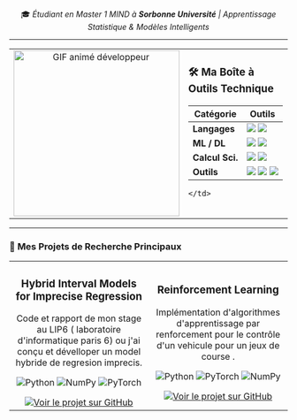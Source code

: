 <div align="center">

🎓 *Étudiant en Master 1 MIND à **Sorbonne Université** | Apprentissage Statistique & Modèles Intelligents*

</div>


---
<table>
  <tr>
    <td width="40%" align="center" valign="top">
      <img src="https://media3.giphy.com/media/w2jRBpqRTuE1Hejryc/giphy.gif" width="300" alt="GIF animé développeur" />
    </td>
    <td width="60%" valign="top">

### 🛠️ Ma Boîte à Outils Technique

| Catégorie      | Outils                                                                                                                                                                                               |
|----------------|------------------------------------------------------------------------------------------------------------------------------------------------------------------------------------------------------|
| **Langages**   | <img src="https://img.shields.io/badge/Python-3776AB?style=for-the-badge&logo=python&logoColor=white"/>  <img src="https://img.shields.io/badge/C%2B%2B-00599C?style=for-the-badge&logo=c%2B%2B&logoColor=white"/> |
| **ML / DL**    | <img src="https://img.shields.io/badge/scikit--learn-F7931E?style=for-the-badge&logo=scikit-learn&logoColor=white"/> <img src="https://img.shields.io/badge/PyTorch-EE4C2C?style=for-the-badge&logo=pytorch&logoColor=white"/> |
| **Calcul Sci.**| <img src="https://img.shields.io/badge/NumPy-013243?style=for-the-badge&logo=numpy&logoColor=white"/> <img src="https://img.shields.io/badge/Pandas-150458?style=for-the-badge&logo=pandas&logoColor=white"/> |
| **Outils**     | <img src="https://img.shields.io/badge/Git-F05032?style=for-the-badge&logo=git&logoColor=white"/> <img src="https://img.shields.io/badge/Docker-2496ED?style=for-the-badge&logo=docker&logoColor=white"/> <img src="https://img.shields.io/badge/LaTeX-008080?style=for-the-badge&logo=latex&logoColor=white"/> |

    </td>
  </tr>
</table>


---

### 🚀 **Mes Projets de Recherche Principaux**

<table>
  <tr>
    <td width="50%">
      <h3 align="center">Hybrid Interval Models for Imprecise Regression</h3>
      <div align="center">
        <a href="https://github.com/Isaac-KD/Hybrid-Interval-Models" title="Lien vers le projet">
        </a>
        <p>
          Code et rapport de mon stage au LIP6 ( laboratoire d'informatique paris 6) ou j'ai conçu et dévelloper un model hybride de regresion imprecis. 
        </p>
        <p>
          <img src="https://img.shields.io/badge/Python-3776AB?style=for-the-badge&logo=python&logoColor=white" alt="Python"/>
          <img src="https://img.shields.io/badge/NumPy-013243?style=for-the-badge&logo=numpy&logoColor=white" alt="NumPy"/>
          <img src="https://img.shields.io/badge/PyTorch-EE4C2C?style=for-the-badge&logo=pytorch&logoColor=white" alt="PyTorch"/>
        </p>
        <a href="https://github.com/Isaac-KD/Hybrid-Interval-Models" title="Voir le Projet">
          <img src="https://img.shields.io/badge/Voir le Projet-2ea44f?style=for-the-badge&logo=github&logoColor=white" alt="Voir le projet sur GitHub"/>
        </a>
      </div>
    </td>
    <td width="50%">
      <h3 align="center"> Reinforcement Learning </h3>
      <div align="center">
        <a href="https://github.com/Isaac-KD/RL-research-project" title="Lien vers le projet">
        </a>
        <p>
          Implémentation d'algorithmes d'apprentissage par renforcement pour le contrôle d'un vehicule pour un jeux de course .
        </p>
        <p>
          <img src="https://img.shields.io/badge/Python-3776AB?style=for-the-badge&logo=python&logoColor=white" alt="Python"/>
          <img src="https://img.shields.io/badge/PyTorch-EE4C2C?style=for-the-badge&logo=pytorch&logoColor=white" alt="PyTorch"/>
        <img src="https://img.shields.io/badge/NumPy-013243?style=for-the-badge&logo=numpy&logoColor=white" alt="NumPy"/>
        </p>
        <a href="https://github.com/Isaac-KD/RL-research-project" title="Voir le Projet">
          <img src="https://img.shields.io/badge/Voir le Projet-2ea44f?style=for-the-badge&logo=github&logoColor=white" alt="Voir le projet sur GitHub"/>
        </a>
      </div>
    </td>
  </tr>
</table>
